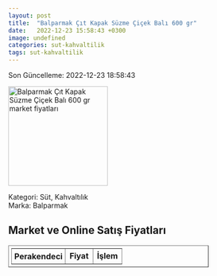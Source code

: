 ```yaml
---
layout: post
title:  "Balparmak Çıt Kapak Süzme Çiçek Balı 600 gr"
date:   2022-12-23 15:58:43 +0300
image: undefined
categories: sut-kahvaltilik
tags: sut-kahvaltilik
---
```


Son Güncelleme: 2022-12-23 18:58:43

<img src="undefined" width="200" alt="Balparmak Çıt Kapak Süzme Çiçek Balı 600 gr market fiyatları" />

Kategori: Süt, Kahvaltılık
<br />
Marka: Balparmak

<h2>Market ve Online Satış Fiyatları</h2>

<table border="1" style="padding: 5px;width:80%;">
  <tr>
    <td style="padding: 5px;"><strong>Perakendeci</strong></td>
    <td><strong>Fiyat</strong></td>
    <td><strong>İşlem</strong></td>
  </tr>
  
</table>
